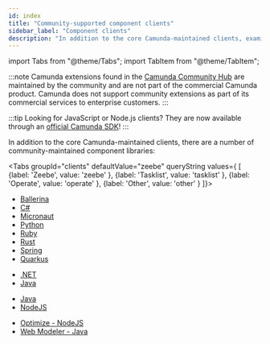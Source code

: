 ```yaml
---
id: index
title: "Community-supported component clients"
sidebar_label: "Component clients"
description: "In addition to the core Camunda-maintained clients, examine a number of community-maintained component libraries."
---
```


import Tabs from "@theme/Tabs";
import TabItem from "@theme/TabItem";

:::note
Camunda extensions found in the [Camunda Community Hub](https://github.com/camunda-community-hub) are maintained by the community and are not part of the commercial Camunda product. Camunda does not support community extensions as part of its commercial services to enterprise customers.
:::

:::tip
Looking for JavaScript or Node.js clients? They are now available through an [official Camunda SDK](/apis-tools/node-js-sdk.md)!
:::

In addition to the core Camunda-maintained clients, there are a number of community-maintained component libraries:

<Tabs groupId="clients" defaultValue="zeebe" queryString values={
[
{label: 'Zeebe', value: 'zeebe' },
{label: 'Tasklist', value: 'tasklist' },
{label: 'Operate', value: 'operate' },
{label: 'Other', value: 'other' }
]}>

<TabItem value='zeebe'>

- [Ballerina](https://github.com/camunda-community-hub/ballerina-zeebe)
- [C#](c-sharp.md)
- [Micronaut](micronaut.md)
- [Python](python.md)
- [Ruby](ruby.md)
- [Rust](rust.md)
- [Spring](spring.md)
- [Quarkus](quarkus.md)

</TabItem>

<TabItem value='tasklist'>

- [.NET](https://github.com/camunda-community-hub/dotnet-custom-tasklist)
- [Java](https://github.com/camunda-community-hub/camunda-tasklist-client-java)

</TabItem>

<TabItem value='operate'>

- [Java](https://github.com/camunda-community-hub/camunda-operate-client-java)
- [NodeJS](https://github.com/camunda-community-hub/operate-client-node-js)

</TabItem>

<TabItem value='other'>

- [Optimize - NodeJS](https://github.com/camunda-community-hub/optimize-client-node-js)
- [Web Modeler - Java](https://github.com/camunda-community-hub/web-modeler-java-client)

</TabItem>

</Tabs>
